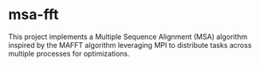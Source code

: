 # msa-fft
This project implements a Multiple Sequence Alignment (MSA) algorithm inspired by the MAFFT algorithm leveraging MPI to distribute tasks across multiple processes for optimizations.
